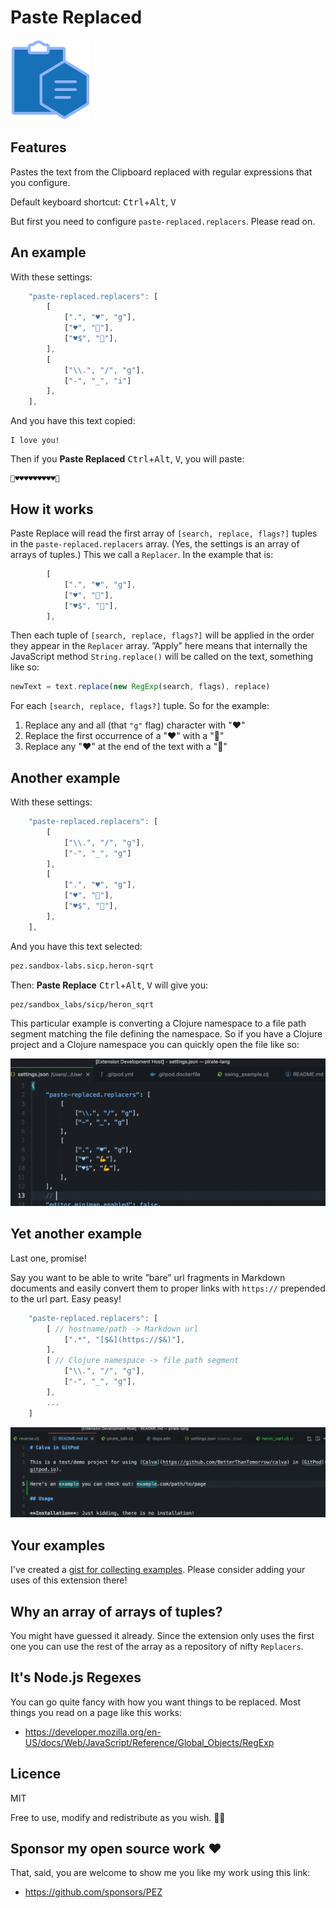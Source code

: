 # Paste Replaced

![Paste Replaced Icon](assets/paste-replaced-icon-128x128.png)

## Features

Pastes the text from the Clipboard replaced with regular expressions that you configure.

Default keyboard shortcut: <kbd>Ctrl</kbd>+<kbd>Alt</kbd>, <kbd>V</kbd>

But first you need to configure `paste-replaced.replacers`. Please read on.

## An example

With these settings:

```js
    "paste-replaced.replacers": [
        [
            [".", "♥️", "g"],
            ["♥️", "💪"],    
            ["♥️$", "💪"],
        ],
        [
            ["\\.", "/", "g"],
            ["-", "_", "i"]    
        ],
    ],
```

And you have this text copied:

```
I love you!
```

Then if you **Paste Replaced** <kbd>Ctrl</kbd>+<kbd>Alt</kbd>, <kbd>V</kbd>, you will paste:

```
💪♥️♥️♥️♥️♥️♥️♥️♥️♥️💪
```

## How it works

Paste Replace will read the first array of `[search, replace, flags?]` tuples in the `paste-replaced.replacers` array. (Yes, the settings is an array of arrays of tuples.) This we call a `Replacer`. In the example that is:

```js
        [
            [".", "♥️", "g"],
            ["♥️", "💪"],    
            ["♥️$", "💪"],
        ],
```

Then each tuple of `[search, replace, flags?]` will be applied in the order they appear in the `Replacer` array. ”Apply” here means that internally the JavaScript method `String.replace()` will be called on the text, something like so:

```javascript
newText = text.replace(new RegExp(search, flags), replace)
```

For each `[search, replace, flags?]` tuple. So for the example:

1. Replace any and all (that `"g"` flag) character with "♥️"
1. Replace the first occurrence of a "♥️" with a "💪"
1. Replace any "♥️" at the end of the text with a "💪"

## Another example

With these settings:

```js
    "paste-replaced.replacers": [
        [
            ["\\.", "/", "g"],
            ["-", "_", "g"]    
        ],
        [
            [".", "♥️", "g"],
            ["♥️", "💪"],    
            ["♥️$", "💪"],
        ],
    ],
```

And you have this text selected:

```clojure
pez.sandbox-labs.sicp.heron-sqrt
```

Then: **Paste Replace** <kbd>Ctrl</kbd>+<kbd>Alt</kbd>, <kbd>V</kbd> will give you:

```
pez/sandbox_labs/sicp/heron_sqrt
```

This particular example is converting a Clojure namespace to a file path segment matching the file defining the namespace. So if you have a Clojure project and a Clojure namespace you can quickly open the file like so:

![Paste Clojure NS as Path](assets/paste-clojure-ns-replaced.gif)

## Yet another example

Last one, promise!

Say you want to be able to write ”bare” url fragments in Markdown documents and easily convert them to proper links with `https://` prepended to the url part. Easy peasy!

```js
    "paste-replaced.replacers": [
        [ // hostname/path -> Markdown url
            [".*", "[$&](https://$&)"],
        ],
        [ // Clojure namespace -> file path segment
            ["\\.", "/", "g"],
            ["-", "_", "g"],
        ],
        ...
    ]
```

![Paste Bare URL as Markdown Link](assets/paste-markdown-url-replaced.gif)

## Your examples

I've created a [gist for collecting examples](https://gist.github.com/PEZ/676706cdea7fdd24f23d92127fd2b3e2). Please consider adding your uses of this extension there!

## Why an array of arrays of tuples?

You might have guessed it already. Since the extension only uses the first one you can use the rest of the array as a repository of nifty `Replacers`.

## It's Node.js Regexes

You can go quite fancy with how you want things to be replaced. Most things you read on a page like this works:

* https://developer.mozilla.org/en-US/docs/Web/JavaScript/Reference/Global_Objects/RegExp

## Licence

MIT

Free to use, modify and redistribute as you wish. 🍻🗽

## Sponsor my open source work ♥️

That, said, you are welcome to show me you like my work using this link:

* https://github.com/sponsors/PEZ 